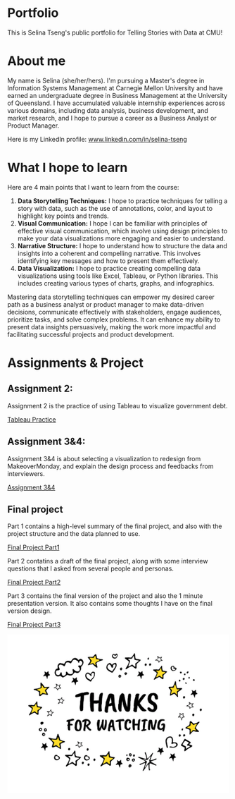 # Portfolio
This is Selina Tseng's public portfolio for Telling Stories with Data at CMU!


# About me
My name is Selina (she/her/hers). I'm pursuing a Master's degree in Information Systems Management at Carnegie Mellon University and have earned an undergraduate degree in Business Management at the University of Queensland. I have accumulated valuable internship experiences across various domains, including data analysis, business development, and market research, and I hope to pursue a career as a Business Analyst or Product Manager.

Here is my LinkedIn profile: www.linkedin.com/in/selina-tseng 


# What I hope to learn
Here are 4 main points that I want to learn from the course:

1. **Data Storytelling Techniques:** I hope to practice techniques for telling a story with data, such as the use of annotations, color, and layout to highlight key points and trends.
2. **Visual Communication:** I hope I can be familiar with principles of effective visual communication, which involve using design principles to make your data visualizations more engaging and easier to understand.
3. **Narrative Structure:** I hope to understand how to structure the data and insights into a coherent and compelling narrative. This involves identifying key messages and how to present them effectively.
4. **Data Visualization:** I hope to practice creating compelling data visualizations using tools like Excel, Tableau, or Python libraries. This includes creating various types of charts, graphs, and infographics.

Mastering data storytelling techniques can empower my desired career path as a business analyst or product manager to make data-driven decisions, communicate effectively with stakeholders, engage audiences, prioritize tasks, and solve complex problems. It can enhance my ability to present data insights persuasively, making the work more impactful and facilitating successful projects and product development.

# Assignments & Project

## Assignment 2:

Assignment 2 is the practice of using Tableau to visualize government debt.

[Tableau Practice](https://jojo0212.github.io/Tableau-Practice/)

## Assignment 3&4:
Assignment 3&4 is about selecting a visualization to redesign from MakeoverMonday, and explain the design process and feedbacks from interviewers.

[Assignment 3&4](https://jojo0212.github.io/Assignment-3-4-Critique-by-Design-with-Tableau/)
## Final project
Part 1 contains a high-level summary of the final project, and also with the project structure and the data planned to use.

[Final Project Part1](https://jojo0212.github.io/Final-Project-Part1/)

Part 2 contatins a draft of the final project, along with some interview questions that I asked from several people and personas. 

[Final Project Part2](https://jojo0212.github.io/Final-Project-Part2/)

Part 3 contains the final version of the project and also the 1 minute presentation version. It also contains some thoughts I have on the final version design.

[Final Project Part3](https://jojo0212.github.io/Final-Project-Part3/)

<img src="Screenshot 2023-12-08 at 11.04.42 PM.png" width="600"/>
